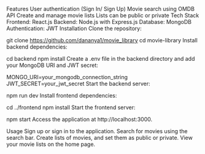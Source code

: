 Features
User authentication (Sign In/ Sign Up)
Movie search using OMDB API
Create and manage movie lists
Lists can be public or private
Tech Stack
Frontend: React.js
Backend: Node.js with Express.js
Database: MongoDB
Authentication: JWT
Installation
Clone the repository:

git clone https://github.com/dananya1/movie_library
cd movie-library
Install backend dependencies:

cd backend
npm install
Create a .env file in the backend directory and add your MongoDB URI and JWT secret:

MONGO_URI=your_mongodb_connection_string
JWT_SECRET=your_jwt_secret
Start the backend server:

npm run dev
Install frontend dependencies:

cd ../frontend
npm install
Start the frontend server:

npm start
Access the application at http://localhost:3000.

Usage
Sign up or sign in to the application.
Search for movies using the search bar.
Create lists of movies, and set them as public or private.
View your movie lists on the home page.
